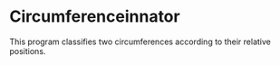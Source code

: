 # Circumferenceinnator
This program classifies two circumferences according to their relative positions.
